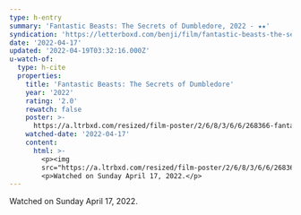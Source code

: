 ```yaml
---
type: h-entry
summary: 'Fantastic Beasts: The Secrets of Dumbledore, 2022 - ★★'
syndication: 'https://letterboxd.com/benji/film/fantastic-beasts-the-secrets-of-dumbledore/'
date: '2022-04-17'
updated: '2022-04-19T03:32:16.000Z'
u-watch-of:
  type: h-cite
  properties:
    title: 'Fantastic Beasts: The Secrets of Dumbledore'
    year: '2022'
    rating: '2.0'
    rewatch: false
    poster: >-
      https://a.ltrbxd.com/resized/film-poster/2/6/8/3/6/6/268366-fantastic-beasts-the-secrets-of-dumbledore-0-600-0-900-crop.jpg?v=9f87b69904
    watched-date: '2022-04-17'
    content:
      html: >-
        <p><img
        src="https://a.ltrbxd.com/resized/film-poster/2/6/8/3/6/6/268366-fantastic-beasts-the-secrets-of-dumbledore-0-600-0-900-crop.jpg?v=9f87b69904"/></p>
        <p>Watched on Sunday April 17, 2022.</p>
---
```

Watched on Sunday April 17, 2022.

